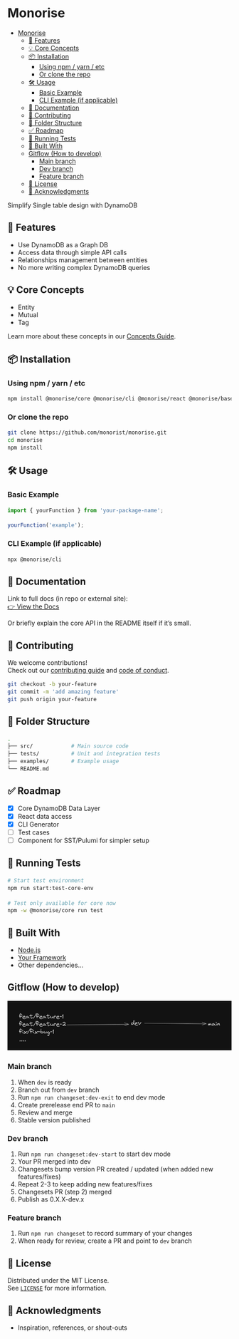 # Monorise

<!--toc:start-->

- [Monorise](#monorise)
  - [🚀 Features](#🚀-features)
  - [💡 Core Concepts](#💡-core-concepts)
  - [📦 Installation](#📦-installation)
    - [Using npm / yarn / etc](#using-npm-yarn-etc)
    - [Or clone the repo](#or-clone-the-repo)
  - [🛠️ Usage](#🛠️-usage)
    - [Basic Example](#basic-example)
    - [CLI Example (if applicable)](#cli-example-if-applicable)
  - [📄 Documentation](#📄-documentation)
  - [🤝 Contributing](#🤝-contributing)
  - [📂 Folder Structure](#📂-folder-structure)
  - [✅ Roadmap](#roadmap)
  - [🧪 Running Tests](#🧪-running-tests)
  - [🧰 Built With](#🧰-built-with)
  - [Gitflow (How to develop)](#gitflow-how-to-develop)
    - [Main branch](#main-branch)
    - [Dev branch](#dev-branch)
    - [Feature branch](#feature-branch)
  - [📝 License](#📝-license)
  - [🌟 Acknowledgments](#🌟-acknowledgments)
  <!--toc:end-->

Simplify Single table design with DynamoDB

## 🚀 Features

- Use DynamoDB as a Graph DB
- Access data through simple API calls
- Relationships management between entities
- No more writing complex DynamoDB queries

## 💡 Core Concepts

- Entity
- Mutual
- Tag

Learn more about these concepts in our [Concepts Guide](docs/CONCEPT.MD).

## 📦 Installation

### Using npm / yarn / etc

```bash
npm install @monorise/core @monorise/cli @monorise/react @monorise/base
```

### Or clone the repo

```bash
git clone https://github.com/monorist/monorise.git
cd monorise
npm install
```

## 🛠️ Usage

### Basic Example

```js
import { yourFunction } from 'your-package-name';

yourFunction('example');
```

### CLI Example (if applicable)

```bash
npx @monorise/cli
```

## 📄 Documentation

Link to full docs (in repo or external site):  
[👉 View the Docs](https://your-docs-url.com)

Or briefly explain the core API in the README itself if it’s small.

## 🤝 Contributing

We welcome contributions!  
Check out our [contributing guide](CONTRIBUTING.md) and [code of conduct](CODE_OF_CONDUCT.md).

```bash
git checkout -b your-feature
git commit -m 'add amazing feature'
git push origin your-feature
```

## 📂 Folder Structure

```bash
.
├── src/            # Main source code
├── tests/          # Unit and integration tests
├── examples/       # Example usage
└── README.md
```

## ✅ Roadmap

- [x] Core DynamoDB Data Layer
- [x] React data access
- [x] CLI Generator
- [ ] Test cases
- [ ] Component for SST/Pulumi for simpler setup

## 🧪 Running Tests

```bash
# Start test environment
npm run start:test-core-env

# Test only available for core now
npm -w @monorise/core run test
```

## 🧰 Built With

- [Node.js](https://nodejs.org/)
- [Your Framework](https://example.com/)
- Other dependencies...

## Gitflow (How to develop)

![Gitflow](README/gitflow.png)

### Main branch

1. When `dev` is ready
1. Branch out from `dev` branch
1. Run `npm run changeset:dev-exit` to end dev mode
1. Create prerelease end PR to `main`
1. Review and merge
1. Stable version published

### Dev branch

1. Run `npm run changeset:dev-start` to start dev mode
1. Your PR merged into dev
1. Changesets bump version PR created / updated (when added new features/fixes)
1. Repeat 2-3 to keep adding new features/fixes
1. Changesets PR (step 2) merged
1. Publish as 0.X.X-dev.x

### Feature branch

1. Run `npm run changeset` to record summary of your changes
1. When ready for review, create a PR and point to `dev` branch

## 📝 License

Distributed under the MIT License.  
See [`LICENSE`](./LICENSE) for more information.

## 🌟 Acknowledgments

- Inspiration, references, or shout-outs
